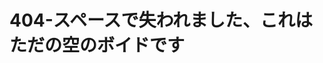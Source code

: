 <!--
パーマリンク：/404.html
レイアウト：ホームページ
タイトル：404ロストインスペース！
説明：あなたは宇宙で迷子になりました
セクション：
  -タイトル：はじめに
    desc：CosmosSDKの概要。
    url：/intro/overview.html
    アイコン：はじめに
  -タイトル：基本
    desc：ブロックチェーン、トランザクションライフサイクル、アカウントなどの構造。
    アイコン：基本
    url：/basics/app-anatomy.html
  -タイトル：コアコンセプト
    desc：baseapp、ストア、サーバーなどのコアコンセプトについて読んでください。
    アイコン：コア
    url：/core/baseapp.html
  -タイトル：モジュールの構築
    desc：CosmosSDKのモジュールを構築する方法をご覧ください。
    アイコン：モジュール
    url：/building-modules/intro.html
  -タイトル：ノードの実行
    desc：CLIとAPIを使用してノードを実行および操作します。
    アイコン：インターフェース
    url：/ run-node /
  -タイトル：モジュール
    desc：アプリケーションを構築するための既存のモジュールを調べます。
    アイコン：仕様
    url：/ modules /
スタック：
  -タイトル：コスモスハブ
    desc：CosmosNetwork上の数千の相互接続されたブロックチェーンの最初のもの。
    色：「＃BA3FD9」
    ラベル：ハブ
    url：http：//hub.cosmos.network
  -タイトル：テンダーミントコア
    desc：Cosmos SDKを強化する、ブロックチェーンを構築するための主要なBFTエンジン。
    色：「＃00BB00」
    ラベル：コア
    url：http：//docs.tendermint.com
フッター：
  ニュースレター：false
余談：false
-->

# 404-スペースで失われました、これはただの空のボイドです

